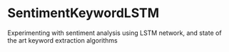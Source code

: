 # SentimentKeywordLSTM
Experimenting with sentiment analysis using LSTM network, and state of the art keyword extraction algorithms
